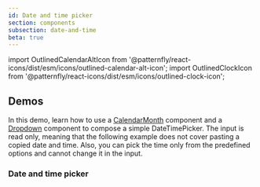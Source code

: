 ```yaml
---
id: Date and time picker
section: components
subsection: date-and-time
beta: true
---
```


import OutlinedCalendarAltIcon from '@patternfly/react-icons/dist/esm/icons/outlined-calendar-alt-icon';
import OutlinedClockIcon from '@patternfly/react-icons/dist/esm/icons/outlined-clock-icon';

## Demos

In this demo, learn how to use a [CalendarMonth](/components/calendar-month) component and a [Dropdown](/components/dropdown) component to compose a simple DateTimePicker. The input is read only, meaning that the following example does not cover pasting a copied date and time. Also, you can pick the time only from the predefined options and cannot change it in the input.

### Date and time picker

```ts file="./examples/DateTimePicker/DateTimePicker.tsx"

```
